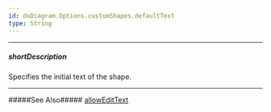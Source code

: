 ```yaml
---
id: dxDiagram.Options.customShapes.defaultText
type: String
---
```

---
##### shortDescription
Specifies the initial text of the shape.

---
#####See Also#####
[allowEditText](/api-reference/10%20UI%20Components/dxDiagram/1%20Configuration/customShapes/allowEditText.md '/Documentation/ApiReference/UI_Components/dxDiagram/Configuration/customShapes/#allowEditText')
